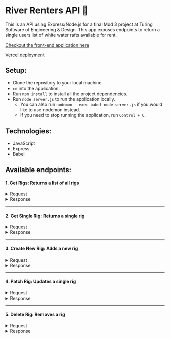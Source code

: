 # River Renters API 🛶

This is an API using Express/Node.js for a final Mod 3 project at Turing Software of Engineering & Design.
This app exposes endpoints to return a single users list of white water rafts available for rent.

[Checkout the front-end application here](https://github.com/JoeRupp/river-renters)

[Vercel deployment](https://river-renters-api.vercel.app/)

## Setup:
- Clone the repository to your local machine.
- `cd` into the application.
- Run `npm install` to install all the project dependencies.
- Run `node server.js` to run the application locally.
  - You can also run `nodemon --exec babel-node server.js` if you would like to use nodemon instead.
  - If you need to stop running the application, run `Control + C`.

## Technologies:
- JavaScript
- Express
- Babel

## Available endpoints:

#### 1. Get Rigs: Returns a list of all rigs

<details>
  <summary> Request </summary>
  
  *GET `https://river-renters-api.vercel.com/api/v1/rigs`*
  
  </details>
  
  <details>
    <summary> Response </summary>
  
```  
 {
  [
  {
    id: 1,
    status: "available",
    name: "NRS Expedition-136 - fully rigged",
    brand: "NRS",
    type: "Multi-day",
    cost: 195,
    rentStartDate: "",
    rentEndDate: "",
    description:
      "The 13 ft 6in NRS E-136 plays like a 13' boat and works like a 14' boat. Its aggressive rocker and wide stance make it fun but dependable in the rapids. Great for fishing, overnights and just seeking thrills.",
    photoId: "exampleImage.png",
  },
  {
    id: 2,
    status: "available",
    name: "NRS Expedition-136 - fully rigged",
    brand: "NRS",
    type: "Multi-day",
    cost: 195,
    rentStartDate: "",
    rentEndDate: "",
    description:
      "The 13 ft 6in NRS E-136 plays like a 13' boat and works like a 14' boat. Its aggressive rocker and wide stance make it fun but dependable in the rapids. Great for fishing, overnights and just seeking thrills.",
    photoId: "exampleImage.png",
  },
  ... etc
  ]
}

```
</details>

---

####  2. Get Single Rig: Returns a single rig

<details>
  <summary> Request </summary>

  *GET `https://river-renters-api.vercel.com/api/v1/rigs/1`*

  </details>

  <details>
    <summary> Response </summary>

```

{
  id: 1,
  status: "available",
  name: "NRS Expedition-136 - fully rigged",
  brand: "NRS",
  type: "Multi-day",
  cost: 195,
  rentStartDate: "",
  rentEndDate: "",
  description:
  "The 13 ft 6in NRS E-136 plays like a 13' boat and works like a 14' boat. Its aggressive rocker and wide stance make it fun but dependable in the rapids. Great for fishing, overnights and just seeking thrills.",
  photoId: "exampleImage.png"
}

```
</details>

---

  #### 3. Create New Rig: Adds a new rig

<details>
  <summary> Request </summary>

  *POST `https://river-renters-api.vercel.com/api/v1/rigs`*

```

{
  "name": "Maravia 14X24 Cataraft - fully rigged",
  "brand": "Maravia",
  "type": "Multi-day",
  "cost": 150,
  "description": "Smooth curved bow and stern profiles on this highly maneuverable cataraft cut the water more like a hard hull and gives better handling characteristics.",
  "photoId": "exampleImage.png"
}

```
</details>

<details>
  <summary> Response </summary>

```

{
  id: 5749006037252849,
  status: "available",
  name: "Maravia 14X24 Cataraft - fully rigged",
  brand: "Maravia",
  type: "Multi-day",
  cost: 150,
  rentStartDate: "",
  rentEndDate: "",
  description:
  "Smooth curved bow and stern profiles on this highly maneuverable cataraft cut the water more like a hard hull and gives better handling characteristics.",
  photoId: "exampleImage.png",
}

```
</details>

---

  #### 4. Patch Rig: Updates a single rig

<details>
  <summary> Request </summary>

  *Patch `https://river-renters-api.vercel.com/api/v1/rigs/5749006037252849`*

```

{
  status: "rented",
  rentStartDate: "06.27.2022",
  rentEndDate: "07.04.2022"
}

```
</details>

<details>
  <summary> Response </summary>

```

{
  id: 5749006037252849,
  status: "rented",
  name: "Maravia 14X24 Cataraft - fully rigged",
  brand: "Maravia",
  type: "Multi-day",
  cost: 150,
  rentStartDate: "06.27.2022",
  rentEndDate: "07.04.2022",
  description:
  "Smooth curved bow and stern profiles on this highly maneuverable cataraft cut the water more like a hard hull and gives better handling characteristics.",
  photoId: "exampleImage.png",
}

```
</details>

---

  #### 5. Delete Rig: Removes a rig

<details>
  <summary> Request </summary>

  *Delete `https://river-renters-api.vercel.com/api/v1/rigs/1`*

</details>

<details>
  <summary> Response </summary>

```

{
  [
    {
    id: 2,
    status: "available",
    name: "NRS Expedition-136 - fully rigged",
    brand: "NRS",
    type: "Multi-day",
    cost: 195,
    rentStartDate: "",
    rentEndDate: "",
    description:
    "The 13 ft 6in NRS E-136 plays like a 13' boat and works like a 14' boat. Its aggressive rocker and wide stance make it fun but dependable in the rapids. Great for fishing, overnights and just seeking thrills.",
    photoId: "exampleImage.png",
    },
  ... etc
  ]
}

```
</details>
